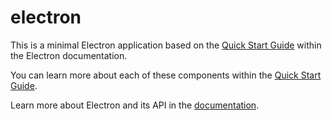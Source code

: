 # electron

This is a minimal Electron application based on the [Quick Start Guide](http://electron.atom.io/docs/latest/tutorial/quick-start) within the Electron documentation.

You can learn more about each of these components within the [Quick Start Guide](http://electron.atom.io/docs/latest/tutorial/quick-start).

Learn more about Electron and its API in the [documentation](http://electron.atom.io/docs/latest).
